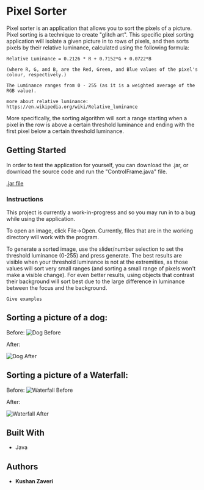 # Pixel Sorter

Pixel sorter is an application that allows you to sort the pixels of a picture. Pixel sorting is a technique 
to create "glitch art". This specific pixel sorting application will isolate a given picture in to rows of 
pixels, and then sorts pixels by their relative luminance, calculated using the following formula:

```
Relative Luminance = 0.2126 * R + 0.7152*G + 0.0722*B

(where R, G, and B, are the Red, Green, and Blue values of the pixel's colour, respectively.)

The Luminance ranges from 0 - 255 (as it is a weighted average of the RGB value).

more about relative luminance: https://en.wikipedia.org/wiki/Relative_luminance
```

More specifically, the sorting algorithm will sort a range starting when a pixel in the row is above a certain 
threshold luminance and ending with the first pixel below a certain threshold luminance.

## Getting Started

In order to test the application for yourself, you can download the .jar, or download the source code and run the 
"ControlFrame.java" file.

[.jar file](https://drive.google.com/open?id=1B22zX42dO0FES9HIr5VqyW3nbyNcXJ-5)



### Instructions

This project is currently a work-in-progress and so you may run in to a bug while using the application. 

To open an image, click File->Open. Currently, files that are in the working directory will work with the
program.

To generate a sorted image, use the slider/number selection to set the threshold luminance (0-255) and press
generate. The best results are visible when your threshold luminance is not at the extremities, as those values
will sort very small ranges (and sorting a small range of pixels won't make a visible change).
For even better results, using objects that contrast their background will sort best due to the large difference
in luminance between the focus and the background.

```
Give examples
```

## Sorting a picture of a dog:


Before:
![Dog Before](https://i.imgur.com/idCUlus.jpg)

After:

![Dog After](https://i.imgur.com/SbdcBoO.jpg)


## Sorting a picture of a Waterfall:

Before:
![Waterfall Before](https://i.imgur.com/0FV0AuB.jpg)

After:

![Waterfall After](https://i.imgur.com/cf2WrKS.jpg)

## Built With

* Java

## Authors

* **Kushan Zaveri**


